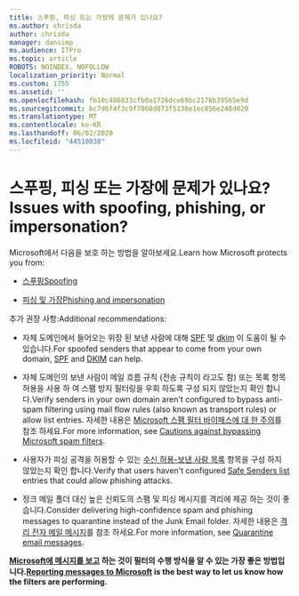 ```yaml
---
title: 스푸핑, 피싱 또는 가장에 문제가 있나요?
ms.author: chrisda
author: chrisda
manager: dansimp
ms.audience: ITPro
ms.topic: article
ROBOTS: NOINDEX, NOFOLLOW
localization_priority: Normal
ms.custom: 1755
ms.assetid: ''
ms.openlocfilehash: fb10c486833cfb0a1726dce69bc2176b39565e9d
ms.sourcegitcommit: bc7d6f4f3c9f7060d073f5130e1ec856e248d020
ms.translationtype: MT
ms.contentlocale: ko-KR
ms.lasthandoff: 06/02/2020
ms.locfileid: "44510038"
---
```

# <a name="issues-with-spoofing-phishing-or-impersonation"></a><span data-ttu-id="3fb12-102">스푸핑, 피싱 또는 가장에 문제가 있나요?</span><span class="sxs-lookup"><span data-stu-id="3fb12-102">Issues with spoofing, phishing, or impersonation?</span></span>

<span data-ttu-id="3fb12-103">Microsoft에서 다음을 보호 하는 방법을 알아보세요.</span><span class="sxs-lookup"><span data-stu-id="3fb12-103">Learn how Microsoft protects you from:</span></span>

- [<span data-ttu-id="3fb12-104">스푸핑</span><span class="sxs-lookup"><span data-stu-id="3fb12-104">Spoofing</span></span>](https://docs.microsoft.com/microsoft-365/security/office-365-security/anti-spoofing-protection)

- [<span data-ttu-id="3fb12-105">피싱 및 가장</span><span class="sxs-lookup"><span data-stu-id="3fb12-105">Phishing and impersonation</span></span>](https://docs.microsoft.com/microsoft-365/security/office-365-security/atp-anti-phishing)

<span data-ttu-id="3fb12-106">추가 권장 사항:</span><span class="sxs-lookup"><span data-stu-id="3fb12-106">Additional recommendations:</span></span>

- <span data-ttu-id="3fb12-107">자체 도메인에서 들어오는 위장 된 보낸 사람에 대해 [SPF](https://docs.microsoft.com/microsoft-365/security/office-365-security/set-up-spf-in-office-365-to-help-prevent-spoofing) 및 [dkim](https://docs.microsoft.com/microsoft-365/security/office-365-security/use-dkim-to-validate-outbound-email) 이 도움이 될 수 있습니다.</span><span class="sxs-lookup"><span data-stu-id="3fb12-107">For spoofed senders that appear to come from your own domain, [SPF](https://docs.microsoft.com/microsoft-365/security/office-365-security/set-up-spf-in-office-365-to-help-prevent-spoofing) and [DKIM](https://docs.microsoft.com/microsoft-365/security/office-365-security/use-dkim-to-validate-outbound-email) can help.</span></span>

- <span data-ttu-id="3fb12-108">자체 도메인의 보낸 사람이 메일 흐름 규칙 (전송 규칙이 라고도 함) 또는 목록 항목 허용을 사용 하 여 스팸 방지 필터링을 우회 하도록 구성 되지 않았는지 확인 합니다.</span><span class="sxs-lookup"><span data-stu-id="3fb12-108">Verify senders in your own domain aren't configured to bypass anti-spam filtering using mail flow rules (also known as transport rules) or allow list entries.</span></span> <span data-ttu-id="3fb12-109">자세한 내용은 [Microsoft 스팸 필터 바이패스에 대 한 주의](https://docs.microsoft.com/exchange/troubleshoot/antispam/cautions-against-bypassing-spam-filters)를 참조 하세요.</span><span class="sxs-lookup"><span data-stu-id="3fb12-109">For more information, see [Cautions against bypassing Microsoft spam filters](https://docs.microsoft.com/exchange/troubleshoot/antispam/cautions-against-bypassing-spam-filters).</span></span>

- <span data-ttu-id="3fb12-110">사용자가 피싱 공격을 허용할 수 있는 [수신 허용-보낸 사람 목록](https://support.office.com/article/BE1BAEA0-BEAB-4A30-B968-9004332336CE) 항목을 구성 하지 않았는지 확인 합니다.</span><span class="sxs-lookup"><span data-stu-id="3fb12-110">Verify that users haven't configured [Safe Senders list](https://support.office.com/article/BE1BAEA0-BEAB-4A30-B968-9004332336CE) entries that could allow phishing attacks.</span></span>

- <span data-ttu-id="3fb12-111">정크 메일 폴더 대신 높은 신뢰도의 스팸 및 피싱 메시지를 격리에 제공 하는 것이 좋습니다.</span><span class="sxs-lookup"><span data-stu-id="3fb12-111">Consider delivering high-confidence spam and phishing messages to quarantine instead of the Junk Email folder.</span></span> <span data-ttu-id="3fb12-112">자세한 내용은 [격리 전자 메일 메시지](https://docs.microsoft.com/microsoft-365/security/office-365-security/quarantine-email-messages)를 참조 하세요.</span><span class="sxs-lookup"><span data-stu-id="3fb12-112">For more information, see [Quarantine email messages](https://docs.microsoft.com/microsoft-365/security/office-365-security/quarantine-email-messages).</span></span>

<span data-ttu-id="3fb12-113">**[Microsoft에 메시지를 보고](https://support.office.com/article/b5caa9f1-cdf3-4443-af8c-ff724ea719d2) 하는 것이 필터의 수행 방식을 알 수 있는 가장 좋은 방법입니다.**</span><span class="sxs-lookup"><span data-stu-id="3fb12-113">**[Reporting messages to Microsoft](https://support.office.com/article/b5caa9f1-cdf3-4443-af8c-ff724ea719d2) is the best way to let us know how the filters are performing.**</span></span>
